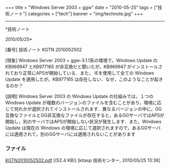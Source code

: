 ﻿+++
title = "Windows Server 2003 + ggw"
date = "2010-05-25"
tags = ["技術ノート"]
categories = ["tech"]
banner = "img/technote.jpg"
+++

-----------------------------------------------------------------------------------------------------------------------------

*技術ノート

2010/05/25*


[番号]
技術ノート KGTN 2010052502

[現象]
Windows Server 2003 + ggw-3.1.1系の環境で，Windows Update のKB969947
とKB977165 が非互換だと聞いたが，KB969947
がインストールされており正常にAPSが開始している．また，
IEを使用して全ての Windows Update を適用したが，KB977165
は存在しない．なぜ，このようなことが起きるのか？

[説明]
Windows Server 2003 の Windows Update の仕組みでは，１つの Windows
Update
が複数のバージョンのファイルを含むことがあり，環境に応じて何れかが選択されてインストールされます．異なるバージョンの中に，GG互換なファイルとGG非互換なファイルが存在すると，あるGGサーバではAPSが開始し，別のサーバではAPSが開始しない状況が発生します．また，Windows
Update は現在の Windows
の環境に応じて選択されますので，あるGGサーバには適用されて，別のGGサーバには適用されないことがあります


### ファイル

 
 


[KGTN2010052502.pdf](http://techreport.kitasp.net/attachments/download/178/KGTN2010052502.pdf)
 [(52.4 KB)] [kitasp 技術センター, 2010/05/25
13:38]


 


 

